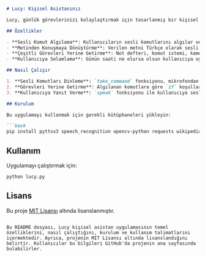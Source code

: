 ```markdown
# Lucy: Kişisel Asistanınız

Lucy, günlük görevlerinizi kolaylaştırmak için tasarlanmış bir kişisel asistan uygulamasıdır. Ses tanıma ve konuşma sentezi teknolojilerini kullanarak, kullanıcıların sesli komutlarla çeşitli işlemleri gerçekleştirmelerine olanak tanır.

## Özellikler

- **Sesli Komut Algılama**: Kullanıcıların sesli komutlarını algılar ve tanır.
- **Metinden Konuşmaya Dönüştürme**: Verilen metni Türkçe olarak sesli olarak okur.
- **Çeşitli Görevleri Yerine Getirme**: Not defteri, komut istemi, kamera gibi uygulamaları açabilir ve web tarayıcısında aramalar yapabilir.
- **Kullanıcıya Selamlama**: Günün saati ne olursa olsun kullanıcıya uygun bir selamlama ile karşılık verir.

## Nasıl Çalışır

1. **Sesli Komutları Dinleme**: `take_command` fonksiyonu, mikrofondan gelen sesi dinler ve Google'ın ses tanıma servisi ile metne dönüştürür.
2. **Görevleri Yerine Getirme**: Algılanan komutlara göre `if` koşulları içinde tanımlanan görevleri yerine getirir.
3. **Kullanıcıya Yanıt Verme**: `speak` fonksiyonu ile kullanıcıya sesli olarak yanıt verir.

## Kurulum

Bu uygulamayı kullanmak için gerekli kütüphaneleri yükleyin:

```bash
pip install pyttsx3 speech_recognition opencv-python requests wikipedia webbrowser gtts playsound
```

## Kullanım

Uygulamayı çalıştırmak için:

```bash
python lucy.py
```

## Lisans

Bu proje [MIT Lisansı](LICENSE) altında lisanslanmıştır.
```

Bu README dosyası, Lucy kişisel asistan uygulamasının temel özelliklerini, nasıl çalıştığını, kurulum ve kullanım talimatlarını içermektedir. Ayrıca, projenin MIT Lisansı altında lisanslandığını belirtir. Kullanıcılar bu bilgileri GitHub'da projenin ana sayfasında bulabilirler.

